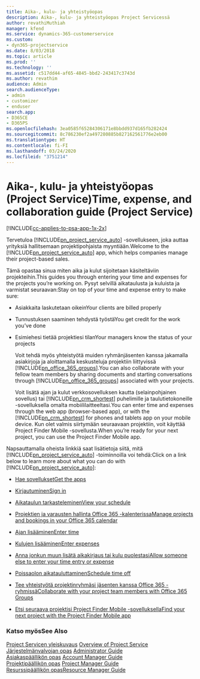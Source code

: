 ```yaml
---
title: Aika-, kulu- ja yhteistyöopas
description: Aika-, kulu- ja yhteistyöopas Project Servicessä
author: revathiMuthiah
manager: kfend
ms.service: dynamics-365-customerservice
ms.custom:
- dyn365-projectservice
ms.date: 8/03/2018
ms.topic: article
ms.prod: ''
ms.technology: ''
ms.assetid: c517dd44-af65-4845-bbd2-243417c3743d
ms.author: revathim
audience: Admin
search.audienceType:
- admin
- customizer
- enduser
search.app:
- D365CE
- D365PS
ms.openlocfilehash: 3ea0585f65284306171e8bbdd937d165fb282424
ms.sourcegitcommit: 8c786230ef2a497280885b827162561776e2eb00
ms.translationtype: HT
ms.contentlocale: fi-FI
ms.lasthandoff: 03/24/2020
ms.locfileid: "3751214"
---
```

# <a name="time-expense-and-collaboration-guide-project-service"></a><span data-ttu-id="47f7a-103">Aika-, kulu- ja yhteistyöopas (Project Service)</span><span class="sxs-lookup"><span data-stu-id="47f7a-103">Time, expense, and collaboration guide (Project Service)</span></span>

[!INCLUDE[cc-applies-to-psa-app-1x-2x](../includes/cc-applies-to-psa-app-1x-2x.md)]

<span data-ttu-id="47f7a-104">Tervetuloa [!INCLUDE[pn_project_service_auto](../includes/pn-project-service-auto.md)] -sovellukseen, joka auttaa yrityksiä hallitsemaan projektipohjaista myyntiään.</span><span class="sxs-lookup"><span data-stu-id="47f7a-104">Welcome to the [!INCLUDE[pn_project_service_auto](../includes/pn-project-service-auto.md)] app, which helps companies manage their project-based sales.</span></span> 
  
 <span data-ttu-id="47f7a-105">Tämä opastaa sinua miten aika ja kulut sijoitetaan käsiteltäviin projekteihin.</span><span class="sxs-lookup"><span data-stu-id="47f7a-105">This guides you through entering your time and expenses for the projects you’re working on.</span></span> <span data-ttu-id="47f7a-106">Pysyt selvillä aikataulusta ja kuluista ja varmistat seuraavan:</span><span class="sxs-lookup"><span data-stu-id="47f7a-106">Stay on top of your time and expense entry to make sure:</span></span>  
  
- <span data-ttu-id="47f7a-107">Asiakkaita laskutetaan oikein</span><span class="sxs-lookup"><span data-stu-id="47f7a-107">Your clients are billed properly</span></span>  
  
- <span data-ttu-id="47f7a-108">Tunnustuksen saaminen tehdystä työstä</span><span class="sxs-lookup"><span data-stu-id="47f7a-108">You get credit for the work you’ve done</span></span>  
  
- <span data-ttu-id="47f7a-109">Esimiehesi tietää projektiesi tilan</span><span class="sxs-lookup"><span data-stu-id="47f7a-109">Your managers know the status of your projects</span></span>  
  
  <span data-ttu-id="47f7a-110">Voit tehdä myös yhteistyötä muiden ryhmänjäsenten kanssa jakamalla asiakirjoja ja aloittamalla keskusteluja projektiin liittyvissä [!INCLUDE[pn_office_365_groups](../includes/pn-office-365-groups.md)].</span><span class="sxs-lookup"><span data-stu-id="47f7a-110">You can also collaborate with your fellow team members by sharing documents and starting conversations through [!INCLUDE[pn_office_365_groups](../includes/pn-office-365-groups.md)] associated with your projects.</span></span>  
  
  <span data-ttu-id="47f7a-111">Voit lisätä ajan ja kulut verkkosovelluksen kautta (selainpohjainen sovellus) tai [!INCLUDE[pn_crm_shortest](../includes/pn-crm-shortest.md)] puhelimille ja taulutietokoneille -sovelluksella omalta mobiililaitteeltasi.</span><span class="sxs-lookup"><span data-stu-id="47f7a-111">You can enter time and expenses through the web app (browser-based app), or with the [!INCLUDE[pn_crm_shortest](../includes/pn-crm-shortest.md)] for phones and tablets app on your mobile device.</span></span> <span data-ttu-id="47f7a-112">Kun olet valmis siirtymään seuraavaan projektiin, voit käyttää Project Finder Mobile -sovellusta.</span><span class="sxs-lookup"><span data-stu-id="47f7a-112">When you’re ready for your next project, you can use the Project Finder Mobile app.</span></span>  
  
<span data-ttu-id="47f7a-113">Napsauttamalla oheista linkkiä saat lisätietoja siitä, mitä [!INCLUDE[pn_project_service_auto](../includes/pn-project-service-auto.md)] -toiminnoilla voi tehdä:</span><span class="sxs-lookup"><span data-stu-id="47f7a-113">Click on a link below to learn more about what you can do with [!INCLUDE[pn_project_service_auto](../includes/pn-project-service-auto.md)]:</span></span>  
  
-   [<span data-ttu-id="47f7a-114">Hae sovellukset</span><span class="sxs-lookup"><span data-stu-id="47f7a-114">Get the apps</span></span>](../project-service/get-apps.md)  
  
-   [<span data-ttu-id="47f7a-115">Kirjautuminen</span><span class="sxs-lookup"><span data-stu-id="47f7a-115">Sign in</span></span>](../project-service/sign-in.md)  
  
-   [<span data-ttu-id="47f7a-116">Aikataulun tarkasteleminen</span><span class="sxs-lookup"><span data-stu-id="47f7a-116">View your schedule</span></span>](../project-service/view-schedule.md)  
  
-   [<span data-ttu-id="47f7a-117">Projektien ja varausten hallinta Office 365 -kalenterissa</span><span class="sxs-lookup"><span data-stu-id="47f7a-117">Manage projects and bookings in your Office 365 calendar</span></span>](../project-service/manage-project-bookings-office-365-calendar.md)  
  
-   [<span data-ttu-id="47f7a-118">Ajan lisääminen</span><span class="sxs-lookup"><span data-stu-id="47f7a-118">Enter time</span></span>](../project-service/enter-time.md)  
  
-   [<span data-ttu-id="47f7a-119">Kulujen lisääminen</span><span class="sxs-lookup"><span data-stu-id="47f7a-119">Enter expenses</span></span>](../project-service/enter-expenses.md)  
  
-   [<span data-ttu-id="47f7a-120">Anna jonkun muun lisätä aikakirjaus tai kulu puolestasi</span><span class="sxs-lookup"><span data-stu-id="47f7a-120">Allow someone else to enter your time entry or expense</span></span>](../project-service/allow-someone-else-enter-time-entry-expense.md)  
  
-   [<span data-ttu-id="47f7a-121">Poissaolon aikatauluttaminen</span><span class="sxs-lookup"><span data-stu-id="47f7a-121">Schedule time off</span></span>](../project-service/schedule-time-off.md)  
  
-   [<span data-ttu-id="47f7a-122">Tee yhteistyötä projektinryhmäsi jäsenten kanssa Office 365 -ryhmissä</span><span class="sxs-lookup"><span data-stu-id="47f7a-122">Collaborate with your project team members with Office 365 Groups</span></span>](../project-service/collaborate-project-team-members-office-365-groups.md)  
  
-   [<span data-ttu-id="47f7a-123">Etsi seuraava projektisi Project Finder Mobile -sovelluksella</span><span class="sxs-lookup"><span data-stu-id="47f7a-123">Find your next project with the Project Finder Mobile app</span></span>](../project-service/find-next-project-finder-mobile-app.md)  
  
### <a name="see-also"></a><span data-ttu-id="47f7a-124">Katso myös</span><span class="sxs-lookup"><span data-stu-id="47f7a-124">See Also</span></span>  
 <span data-ttu-id="47f7a-125">[Project Servicen yleiskuvaus](../project-service/overview.md) </span><span class="sxs-lookup"><span data-stu-id="47f7a-125">[Overview of Project Service](../project-service/overview.md) </span></span>  
 <span data-ttu-id="47f7a-126">[Järjestelmänvalvojan opas](../project-service/admin-guide.md) </span><span class="sxs-lookup"><span data-stu-id="47f7a-126">[Administrator Guide](../project-service/admin-guide.md) </span></span>  
 <span data-ttu-id="47f7a-127">[Asiakaspäällikön opas](../project-service/account-manager-guide.md) </span><span class="sxs-lookup"><span data-stu-id="47f7a-127">[Account Manager Guide](../project-service/account-manager-guide.md) </span></span>  
 <span data-ttu-id="47f7a-128">[Projektipäällikön opas](../project-service/project-manager-guide.md) </span><span class="sxs-lookup"><span data-stu-id="47f7a-128">[Project Manager Guide](../project-service/project-manager-guide.md) </span></span>  
 [<span data-ttu-id="47f7a-129">Resurssipäällikön opas</span><span class="sxs-lookup"><span data-stu-id="47f7a-129">Resource Manager Guide</span></span>](../project-service/resource-manager-guide.md)   
